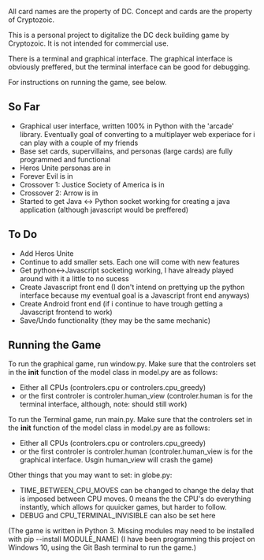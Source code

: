 All card names are the property of DC.  Concept and cards are the property of Cryptozoic.


This is a personal project to digitalize the DC deck building game by Cryptozoic.  It is not intended for commercial use.

There is a terminal and graphical interface.  The graphical interface is obviously preffered, but the terminal interface can be good for debugging.

For instructions on running the game, see below.

So Far
------

* Graphical user interface, written 100% in Python with the 'arcade' library.  Eventually goal of converting to a multiplayer web experiace for i can play with a couple of my friends
* Base set cards, supervillains, and personas (large cards) are fully programmed and functional
* Heros Unite personas are in
* Forever Evil is in
* Crossover 1: Justice Society of America is in
* Crossover 2: Arrow is in
* Started to get Java <-> Python socket working for creating a java application (although javascript would be preffered)

To Do
-----

* Add Heros Unite
* Continue to add smaller sets. Each one will come with new features
* Get python<->Javascript socketing working, I have already played around with it a little to no sucess
* Create Javascript front end (I don't intend on prettying up the python interface because my eventual goal is a Javascript front end anyways)
* Create Android front end (if i continue to have trough getting a Javascript frontend to work)
* Save/Undo functionality (they may be the same mechanic)


Running the Game
----------------

To run the graphical game, run window.py.
Make sure that the controlers set in the __init__ function of the model class in model.py are as follows:
* Either all CPUs (controlers.cpu or controlers.cpu_greedy)
* or the first controler is controler.human_view (controler.human is for the terminal interface, although, note: should still work)

To run the Terminal game, run main.py.
Make sure that the controlers set in the __init__ function of the model class in model.py are as follows:
* Either all CPUs (controlers.cpu or controlers.cpu_greedy)
* or the first controler is controler.human (controler.human_view is for the graphical interface.  Usgin human_view will crash the game)

Other things that you may want to set:
in globe.py:
* TIME_BETWEEN_CPU_MOVES can be changed to change the delay that is imposed between CPU moves.  0 means the the CPU's do everything instantly, which allows for quuicker games, but harder to follow.
* DEBUG and CPU_TERMINAL_INVISIBLE can also be set here


(The game is written in Python 3.  Missing modules may need to be installed with pip --install MODULE_NAME)
(I have been programming this project on Windows 10, using the Git Bash terminal to run the game.)